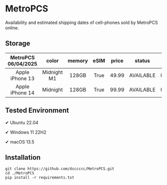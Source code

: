 # MetroPCS
Availability and estimated shipping dates of cell-phones sold by MetroPCS online.
## Storage
|MetroPCS 06/04/2025|color|memory|eSIM|price|status|shipping from|shipping to|
|:--:|:--:|:--:|:--:|:--:|:--:|:--:|:--:|
|Apple iPhone 13|Midnight M1|128GB|True|49.99|AVAILABLE|06/04/2025|06/09/2025|
|Apple iPhone 14|Midnight|128GB|True|99.99|AVAILABLE|06/04/2025|06/09/2025|

## Tested Environment
✔ Ubuntu 22.04

✔ Windows 11 22H2

✔ macOS 13.5
## Installation
```
git clone https://github.com/dsccccc/MetroPCS.git
cd ./MetroPCS
pip install -r requirements.txt
```
